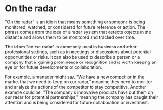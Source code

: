 # On the radar

"On the radar" is an idiom that means something or someone is being monitored, watched, or considered for future reference or action. The phrase comes from the idea of a radar system that detects objects in the distance and allows them to be monitored and tracked over time.

The idiom "on the radar" is commonly used in business and other professional settings, such as in meetings or discussions about potential opportunities or risks. It can also be used to describe a person or a company that is gaining prominence or recognition and is worth keeping an eye on for future developments or collaboration.

For example, a manager might say, "We have a new competitor in the market that we need to keep on our radar," meaning they need to monitor and analyze the actions of the competitor to stay competitive. Another example could be, "The company's innovative products have put them on our radar for potential partnerships," meaning the company has caught their attention and is being considered for future collaboration or investment.
